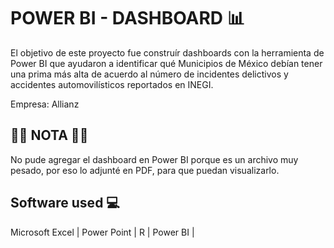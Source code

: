 # POWER BI - DASHBOARD 📊
El objetivo de este proyecto fue construír dashboards con la herramienta de Power BI que ayudaron a identificar qué Municipios de México debían tener una prima más alta de acuerdo al número de incidentes delictivos y accidentes automovilísticos reportados en INEGI.

Empresa: Allianz

## 🚨🚨 NOTA 🚨🚨
No pude agregar el dashboard en Power BI porque es un archivo muy pesado, por eso lo adjunté en PDF, para que puedan visualizarlo.

## Software used 💻
Microsoft Excel |
Power Point |
R |
Power BI |

